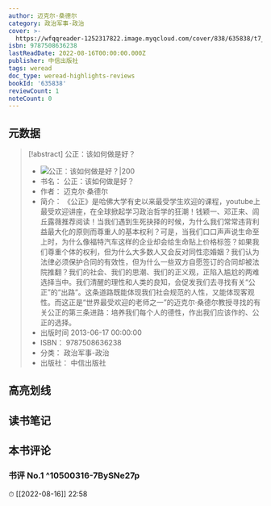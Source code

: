 ```yaml
---
author: 迈克尔·桑德尔
category: 政治军事-政治
cover: >-
  https://wfqqreader-1252317822.image.myqcloud.com/cover/838/635838/t7_635838.jpg
isbn: 9787508636238
lastReadDate: 2022-08-16T00:00:00.000Z
publisher: 中信出版社
tags: weread
doc_type: weread-highlights-reviews
bookId: '635838'
reviewCount: 1
noteCount: 0
---
```


## 元数据

> [!abstract] 公正：该如何做是好？
> - ![ 公正：该如何做是好？|200](https://wfqqreader-1252317822.image.myqcloud.com/cover/838/635838/t7_635838.jpg)
> - 书名： 公正：该如何做是好？
> - 作者： 迈克尔·桑德尔
> - 简介： 《公正》是哈佛大学有史以来最受学生欢迎的课程，youtube上最受欢迎讲座，在全球掀起学习政治哲学的狂潮！钱颖一、邓正来、闾丘露薇推荐阅读！当我们遇到生死抉择的时候，为什么我们常常违背利益最大化的原则而尊重人的基本权利？可是，当我们口口声声说生命至上时，为什么像福特汽车这样的企业却会给生命贴上价格标签？如果我们尊重个体的权利，但为什么大多数人又会反对同性恋婚姻？我们认为法律必须保护合同的有效性，但为什么一些双方自愿签订的合同却被法院推翻？我们的社会、我们的思潮、我们的正义观，正陷入尴尬的两难选择当中。我们清醒的理性和人类的良知，会促发我们去寻找有关“公正”的“出路”。这条道路既能体现我们社会规范的人性，又能体现客观性。而这正是“世界最受欢迎的老师之一”的迈克尔·桑德尔教授寻找的有关公正的第三条进路：培养我们每个人的德性，作出我们应该作的、公正的选择。
> - 出版时间 2013-06-17 00:00:00
> - ISBN： 9787508636238
> - 分类： 政治军事-政治
> - 出版社： 中信出版社

## 高亮划线

## 读书笔记

## 本书评论

### 书评 No.1  ^10500316-7BySNe27p
⏱ [[2022-08-16]]  22:58

